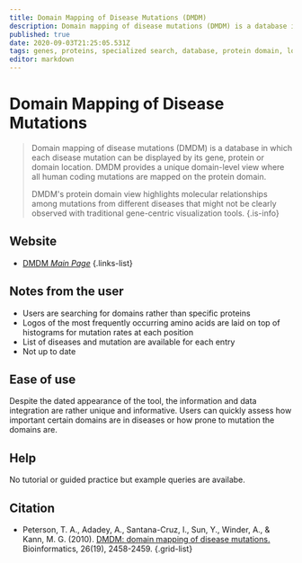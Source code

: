 ```yaml
---
title: Domain Mapping of Disease Mutations (DMDM)
description: Domain mapping of disease mutations (DMDM) is a database in which each disease mutation can be displayed by its gene, protein or domain location.
published: true
date: 2020-09-03T21:25:05.531Z
tags: genes, proteins, specialized search, database, protein domain, logo, mutant
editor: markdown
---
```



# Domain Mapping of Disease Mutations

> Domain mapping of disease mutations (DMDM) is a database in which each disease mutation can be displayed by its gene, protein or domain location. DMDM provides a unique domain-level view where all human coding mutations are mapped on the protein domain.
>
> DMDM's protein domain view highlights molecular relationships among mutations from different diseases that might not be clearly observed with traditional gene-centric visualization tools.
{.is-info}

 

## Website 

- [DMDM *Main Page*](http://bioinf.umbc.edu/dmdm/)
 {.links-list}

## Notes from the user
 - Users are searching for domains rather than specific proteins
 - Logos of the most frequently occurring amino acids are laid on top of histograms for mutation rates at each position
 - List of diseases and mutation are available for each entry
 - Not up to date

 
## Ease of use

Despite the dated appearance of the tool, the information and data integration are rather unique and informative. Users can quickly assess how important certain domains are in diseases or how prone to mutation the domains are.


## Help

No tutorial or guided practice but example queries are availabe.


## Citation 

- Peterson, T. A., Adadey, A., Santana-Cruz, I., Sun, Y., Winder, A., & Kann, M. G. (2010). [DMDM: domain mapping of disease mutations.](https://academic.oup.com/bioinformatics/article/26/19/2458/229387) Bioinformatics, 26(19), 2458-2459.
{.grid-list}